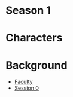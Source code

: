 <!-- TITLE: Phoenix Academy Brazil -->
<!-- SUBTITLE: A quick summary of PA Brazil -->
# Season 1
# Characters
# Background
* [Faculty](pa-brazil/faculty)
* [Session 0](pa-brazil/session-0)